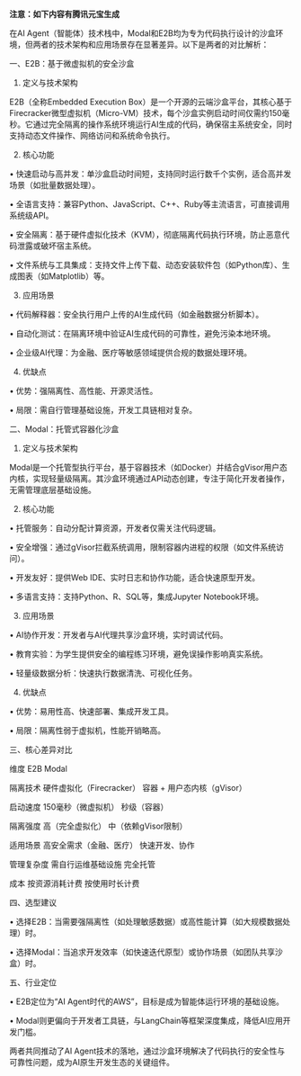 **注意：如下内容有腾讯元宝生成**

在AI Agent（智能体）技术栈中，Modal和E2B均为专为代码执行设计的沙盒环境，但两者的技术架构和应用场景存在显著差异。以下是两者的对比解析：

一、E2B：基于微虚拟机的安全沙盒

1. 定义与技术架构

E2B（全称Embedded Execution Box）是一个开源的云端沙盒平台，其核心基于Firecracker微型虚拟机（Micro-VM）技术，每个沙盒实例启动时间仅需约150毫秒。它通过完全隔离的操作系统环境运行AI生成的代码，确保宿主系统安全，同时支持动态文件操作、网络访问和系统命令执行。

2. 核心功能

• 快速启动与高并发：单沙盒启动时间短，支持同时运行数千个实例，适合高并发场景（如批量数据处理）。

• 全语言支持：兼容Python、JavaScript、C++、Ruby等主流语言，可直接调用系统级API。

• 安全隔离：基于硬件虚拟化技术（KVM），彻底隔离代码执行环境，防止恶意代码泄露或破坏宿主系统。

• 文件系统与工具集成：支持文件上传下载、动态安装软件包（如Python库）、生成图表（如Matplotlib）等。

3. 应用场景

• 代码解释器：安全执行用户上传的AI生成代码（如金融数据分析脚本）。

• 自动化测试：在隔离环境中验证AI生成代码的可靠性，避免污染本地环境。

• 企业级AI代理：为金融、医疗等敏感领域提供合规的数据处理环境。

4. 优缺点

• 优势：强隔离性、高性能、开源灵活性。

• 局限：需自行管理基础设施，开发工具链相对复杂。

二、Modal：托管式容器化沙盒

1. 定义与技术架构

Modal是一个托管型执行平台，基于容器技术（如Docker）并结合gVisor用户态内核，实现轻量级隔离。其沙盒环境通过API动态创建，专注于简化开发者操作，无需管理底层基础设施。

2. 核心功能

• 托管服务：自动分配计算资源，开发者仅需关注代码逻辑。

• 安全增强：通过gVisor拦截系统调用，限制容器内进程的权限（如文件系统访问）。

• 开发友好：提供Web IDE、实时日志和协作功能，适合快速原型开发。

• 多语言支持：支持Python、R、SQL等，集成Jupyter Notebook环境。

3. 应用场景

• AI协作开发：开发者与AI代理共享沙盒环境，实时调试代码。

• 教育实验：为学生提供安全的编程练习环境，避免误操作影响真实系统。

• 轻量级数据分析：快速执行数据清洗、可视化任务。

4. 优缺点

• 优势：易用性高、快速部署、集成开发工具。

• 局限：隔离性弱于虚拟机，性能开销略高。

三、核心差异对比

维度 E2B Modal

隔离技术 硬件虚拟化（Firecracker） 容器 + 用户态内核（gVisor）

启动速度 150毫秒（微虚拟机） 秒级（容器）

隔离强度 高（完全虚拟化） 中（依赖gVisor限制）

适用场景 高安全需求（金融、医疗） 快速开发、协作

管理复杂度 需自行运维基础设施 完全托管

成本 按资源消耗计费 按使用时长计费

四、选型建议

• 选择E2B：当需要强隔离性（如处理敏感数据）或高性能计算（如大规模数据处理）时。

• 选择Modal：当追求开发效率（如快速迭代原型）或协作场景（如团队共享沙盒）时。

五、行业定位

• E2B定位为“AI Agent时代的AWS”，目标是成为智能体运行环境的基础设施。

• Modal则更偏向于开发者工具链，与LangChain等框架深度集成，降低AI应用开发门槛。

两者共同推动了AI Agent技术的落地，通过沙盒环境解决了代码执行的安全性与可靠性问题，成为AI原生开发生态的关键组件。